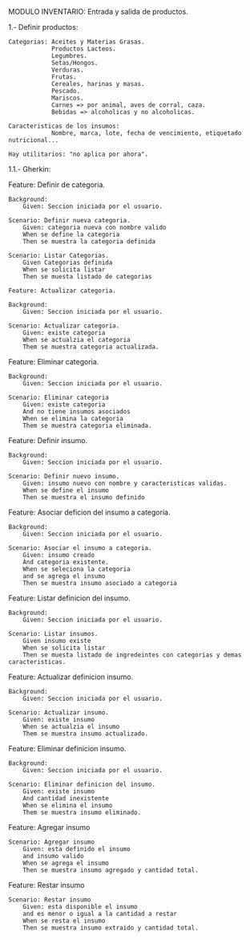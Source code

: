 MODULO INVENTARIO:
Entrada y salida de productos.

1.- Definir productos:
 
	Categorias: Aceites y Materias Grasas.
				Productos Lacteos.
				Legumbres.
				Setas/Hongos.
				Verduras.
				Frutas.
				Cereales, harinas y masas.
				Pescado.
				Mariscos.
				Carnes => por animal, aves de corral, caza. 
				Bebidas => alcoholicas y no alcoholicas.
	
	Caracteristicas de los insumos:	
				Nombre, marca, lote, fecha de vencimiento, etiquetado nutricional... 
	
	Hay utilitarios: "no aplica por ahora".


1.1.- Gherkin: 

Feature: Definir de categoria.

	Background:
		Given: Seccion iniciada por el usuario.

	Scenario: Definir nueva categoria.
		Given: categoria nueva con nombre valido
		When se define la categoria		
		Then se muestra la categoria definida 

	Scenario: Listar Categorias.
		Given Categorias definida
		When se solicita listar
		Then se muesta listado de categorias

	Feature: Actualizar categoria.

	Background:
		Given: Seccion iniciada por el usuario.

	Scenario: Actualizar categoria. 
		Given: existe categoria
		When se actualzia el categoria 
		Them se muestra categoria actualizada.

Feature: Eliminar categoria.

	Background:
		Given: Seccion iniciada por el usuario.

	Scenario: Eliminar categoria 
		Given: existe categoria
		And no tiene insumos asociados
		When se elimina la categoria 
		Them se muestra categoria eliminada.

Feature: Definir insumo.

	Background:
		Given: Seccion iniciada por el usuario.

	Scenario: Definir nuevo insumo.
		Given: insumo nuevo con nombre y caracteristicas validas.
		When se define el insumo		
		Then se muestra el insumo definido
		
Feature: Asociar deficion del insumo a categoria.

	Background:
		Given: Seccion iniciada por el usuario.

	Scenario: Asociar el insumo a categoria.
		Given: insumo creado
		And categoria existente.
		When se seleciona la categoria
		and se agrega el insumo
		Then se muestra insumo asociado a categoria

Feature: Listar definicion del insumo.

	Background:
		Given: Seccion iniciada por el usuario.

	Scenario: Listar insumos.
		Given insumo existe
		When se solicita listar
		Then se muesta listado de ingredeintes con categorias y demas caracteristicas.

Feature: Actualizar definicion insumo.

	Background:
		Given: Seccion iniciada por el usuario.

	Scenario: Actualizar insumo. 
		Given: existe insumo
		When se actualzia el insumo 
		Them se muestra insumo actualizado.

Feature: Eliminar definicion insumo.

	Background:
		Given: Seccion iniciada por el usuario.

	Scenario: Eliminar definicion del insumo. 
		Given: existe insumo
		And cantidad inexistente
		When se elimina el insumo 
		Them se muestra insumo eliminado.


Feature: Agregar insumo

	Scenario: Agregar insumo 
		Given: esta definido el insumo 
		and insumo valido
		When se agrega el insumo 
		Then se muestra insumo agregado y cantidad total.

Feature: Restar insumo

	Scenario: Restar insumo 
		Given: esta disponible el insumo 
		and es menor o igual a la cantidad a restar
		When se resta el insumo 
		Then se muestra insumo extraido y cantidad total.
